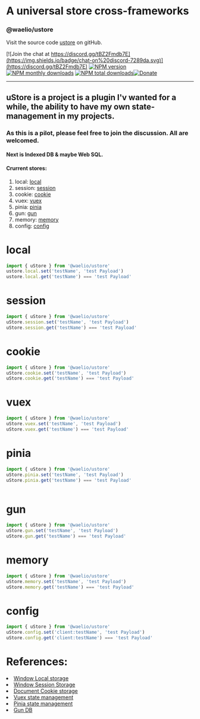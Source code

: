 # A universal store cross-frameworks
### @waelio/ustore
Visit the source code [ustore](https://github.com/waelio/ustore) on gitHub.

[![Join the chat at https://discord.gg/tBZ2Fmdb7E](https://img.shields.io/badge/chat-on%20discord-7289da.svg)](https://discord.gg/tBZ2Fmdb7E)
 [![NPM version](https://img.shields.io/npm/v/@waelio/ustore.svg?style=flat&color=red&label=NPM)](https://www.npmjs.com/package/@waelio/ustore) [![NPM monthly downloads](https://img.shields.io/npm/dm/@waelio/ustore.svg?style=flat)](https://npmjs.org/package/@waelio/ustore) [![NPM total downloads](https://img.shields.io/npm/dt/@waelio/ustore.svg?style=flat&color=purple&label=Downloads)](https://npmjs.org/package/@waelio/ustore)[![Donate](https://img.shields.io/badge/Donate-PayPal-green.svg)](https://paypal.me/waelio?locale.x=en_US)
<hr />

## uStore is a project is a plugin I'v wanted for a while, the ability to have my own state-management in my projects.

### As this is a pilot, please feel free to join the discussion. All are welcomed.
#### Next is Indexed DB & maybe Web SQL.

#### Crurrent stores: 
<ol>
<li>local: <a href="#local">local</a></li>
<li>session: <a href="#session">session</a></li>
<li>cookie: <a href="#cookie">cookie</a></li>
<li>vuex: <a href="#vuex">vuex</a></li>
<li>pinia: <a href="#pinia">pinia</a></li>
<li>gun: <a href="#gun">gun</a></li>
<li>memory: <a href="#memory">memory</a></li>
<li>config: <a href="#config">config</a></li>
</ol>

#

# local
```js
import { uStore } from '@waelio/ustore'
ustore.local.set('testName', 'test Payload')
ustore.local.get('testName') === 'test Payload'
```
# session
```js
import { uStore } from '@waelio/ustore'
uStore.session.set('testName', 'test Payload')
uStore.session.get('testName') === 'test Payload'

```
# cookie
```js
import { uStore } from '@waelio/ustore'
uStore.cookie.set('testName', 'test Payload')
uStore.cookie.get('testName') === 'test Payload'

```
# vuex
```js
import { uStore } from '@waelio/ustore'
uStore.vuex.set('testName', 'test Payload')
uStore.vuex.get('testName') === 'test Payload'

```
# pinia
```js
import { uStore } from '@waelio/ustore'
uStore.pinia.set('testName', 'test Payload')
uStore.pinia.get('testName') === 'test Payload'



```
# gun
```js
import { uStore } from '@waelio/ustore'
uStore.gun.set('testName', 'test Payload')
uStore.gun.get('testName') === 'test Payload'


```
# memory
```js
import { uStore } from '@waelio/ustore'
uStore.memory.set('testName', 'test Payload')
uStore.memory.get('testName') === 'test Payload'

```

# config 
```js
import { uStore } from '@waelio/ustore'
uStore.config.set('client:testName', 'test Payload')
uStore.config.get('client:testName') === 'test Payload'
```
#
# References:
<li><a href="https://developer.mozilla.org/en-US/docs/Web/API/Window/localStorage" target="_blank">Window Local storage</a></li>
<li><a href="https://developer.mozilla.org/en-US/docs/Web/API/Window/sessionStorage" target="_blank">Window Session Storage</a></li>
<li><a href="https://developer.mozilla.org/en-US/docs/Web/API/Document/cookie" target="_blank">Document Cookie storage</a></li>
<li><a href="https://vuex.vuejs.org/" target="_blank">Vuex state management</a></li>
<li><a href="https://pinia.vuejs.org/" target="_blank">Pinia state management</a></li>
<li><a href="https://gun.eco/" target="_blank">Gun DB</a></li>